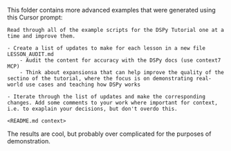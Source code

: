 This folder contains more advanced examples that were generated using this
Cursor prompt:

```
Read through all of the example scripts for the DSPy Tutorial one at a time and improve them.

- Create a list of updates to make for each lesson in a new file LESSON_AUDIT.md
    - Audit the content for accuracy with the DSPy docs (use context7 MCP)
    - Think about expansionsa that can help improve the quality of the sectino of the tutorial, where the focus is on demonstrating real-world use cases and teaching how DSPy works

- Iterate through the list of updates and make the corresponding changes. Add some comments to your work where important for context, i.e. to exaplain your decisions, but don't overdo this.

<README.md context>
```

The results are cool, but probably over complicated for the purposes of demonstration.

